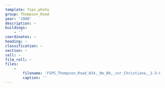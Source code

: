 ```yaml
---
template: fsps_photo
group: Thompson_Road
year: '1980'
description: ~
buildings:
    - ''
coordinates: ~
heading: ~
classification: ~
section: ~
cell: ~
film_roll: ~
files:
    -
        filename: 'FSPS_Thompson_Road_034,_No_88,_cnr_Christiana,_1-3-FGH,_1980.png'
        caption: ''
---
```

